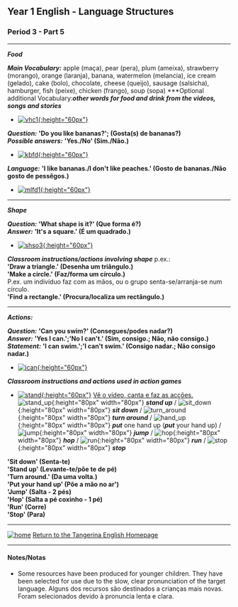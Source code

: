 <head>
<!-- Global site tag (gtag.js) - Google Analytics -->
<script async src="https://www.googletagmanager.com/gtag/js?id=UA-110947112-3"></script>
<script>
  window.dataLayer = window.dataLayer || [];
  function gtag(){dataLayer.push(arguments);}
  gtag('js', new Date());

  gtag('config', 'UA-110947112-3');
</script>
</head>

## Year 1 English - Language Structures
### Period 3  - Part 5

***

***Food***

***Main Vocabulary:*** apple (maça), pear (pera), plum (ameixa), strawberry (morango), orange (laranja), banana, watermelon (melancia), ice cream (gelado), cake (bolo), chocolate, cheese (queijo), sausage (salsicha), hamburger, fish (peixe), chicken (frango), soup (sopa)
***Optional additional Vocabulary:***other words for food and drink from the videos, songs and stories***

* [![vhc1](/images/vhc1.png){:height="60px"}](https://www.youtube.com/watch?v=75NQK-Sm1YY)

***Question:*** **'Do you like bananas?'; (Gosta(s) de bananas?)**  
***Possible answers:*** **'Yes./No' (Sim./Não.)**  

* [![kbfd](/images/kbfd.png){:height="60px"}](https://www.youtube.com/watch?v=H-WVXo_XUQ8)

***Language:*** **'I like bananas./I don't like peaches.' (Gosto de bananas./Não gosto de pessêgos.)**  

* [![mlfd1](/images/mlfd1.png){:height="60px"}](https://www.youtube.com/watch?v=W_siaVSv3Qs)  

***



***Shape***

***Question:*** **'What shape is it?' (Que forma é?)**  
***Answer:*** **'It's a square.' (É um quadrado.)**  

* [![shso3](/images/shso3.PNG){:height="60px"}](https://www.youtube.com/watch?v=9GFEjNL0XXw)  

***Classroom instructions/actions involving shape*** p.ex.:  
**'Draw a triangle.' (Desenha um triângulo.)**  
**'Make a circle.' (Faz/forma um círculo.)**  
P.ex. um indivíduo faz com as mãos, ou o grupo senta-se/arranja-se num círculo.  
**'Find a rectangle.' (Procura/localiza um rectângulo.)**  

***

***Actions:***  

***Question:*** **'Can you swim?' (Consegues/podes nadar?)**  
***Answer:*** **'Yes I can.';'No I can't.' (Sim, consigo.; Não, não consigo.)**  
***Statement:*** **'I can swim.';'I can't swim.' (Consigo nadar.; Não consigo nadar.)**

* [![ican](/images/ican.png){:height="60px"}](https://www.youtube.com/watch?v=8F0NYBBKczM)

***Classroom instructions and actions used in action games***  

* [![stand](/images/stand.png){:height="60px"}](https://www.youtube.com/watch?v=WsiRSWthV1k) [Vê o vídeo, canta e faz as acções.](https://www.youtube.com/watch?v=WsiRSWthV1k)  
![stand_up](/images/stand_up.gif){:height="80px" width="80px"} ***stand up*** / ![sit_down](/images/sit_down.gif){:height="80px" width="80px"} ***sit down*** / ![turn_around](/images/turn_around.gif){:height="80px" width="80px"} ***turn around*** / ![hand_up](/images/hand_up.gif){:height="80px" width="80px"} ***put*** one hand up (***put*** your hand up) / ![jump](/images/jump.gif){:height="80px" width="80px"} ***jump*** / ![hop](/images/hop.gif){:height="80px" width="80px"} ***hop*** / ![run](/images/run.gif){:height="80px" width="80px"} ***run*** / ![stop](/images/stop.gif){:height="80px" width="80px"} ***stop***

**'Sit down' (Senta-te)**  
**'Stand up' (Levante-te/põe te de pé)**  
**'Turn around.' (Da uma volta.)**  
**'Put your hand up' (Põe a mão no ar')**  
**'Jump' (Salta - 2 pés)**  
**'Hop' (Salta a pé coxinho - 1 pé)**  
**'Run' (Corre)**  
**'Stop' (Para)**  

***

[![home](/images/home.PNG)](https://tangerina-pt.github.io/English) [Return to the Tangerina English Homepage](https://tangerina-pt.github.io/English)

***


#### Notes/Notas
* Some resources have been produced for younger children. They have been selected for use due to the slow, clear pronunciation of the target language. Alguns dos recursos são destinados a crianças mais novas. Foram selecionados devido à pronuncia lenta e clara.
